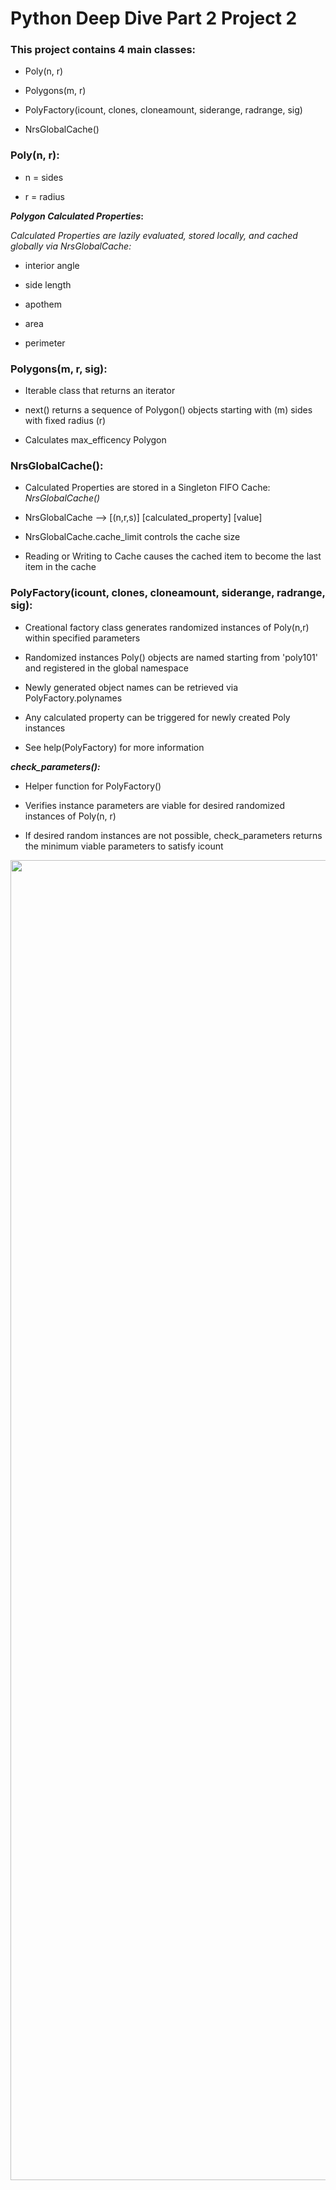 # Python Deep Dive Part 2 Project 2

### This project contains 4 main classes:

- Poly(n, r)

- Polygons(m, r)

- PolyFactory(icount, clones, cloneamount, siderange, radrange, sig)

- NrsGlobalCache() 

### Poly(n, r):

- n = sides

- r = radius 

**_Polygon Calculated Properties_:**

*Calculated Properties are lazily evaluated, stored locally, and cached globally via NrsGlobalCache:*

- interior angle

- side length

- apothem 

- area

- perimeter


### Polygons(m, r, sig):

- Iterable class that returns an iterator

- next() returns a sequence of Polygon() objects starting with (m) sides with fixed radius (r) 

- Calculates max_efficency Polygon 


### NrsGlobalCache():
- Calculated Properties are stored in a Singleton FIFO Cache: *NrsGlobalCache()*

- NrsGlobalCache --> [(n,r,s)] [calculated_property] [value]

- NrsGlobalCache.cache_limit controls the cache size

- Reading or Writing to Cache causes the cached item to become the last item in the cache

### PolyFactory(icount, clones, cloneamount, siderange, radrange, sig):
    
- Creational factory class generates randomized instances of Poly(n,r) within specified parameters

- Randomized instances Poly() objects are named starting from 'poly101' and registered in the global namespace

- Newly generated object names can be retrieved via PolyFactory.polynames

- Any calculated property can be triggered for newly created Poly instances

- See help(PolyFactory) for more information

**_check_parameters():_**

- Helper function for PolyFactory()

- Verifies instance parameters are viable for desired randomized instances of Poly(n, r)

- If desired random instances are not possible, check_parameters returns the minimum viable parameters to satisfy icount 

<img src="https://github.com/dseeni/PDD2_Project2/blob/f/polygons-factory/DDP_Proj2_UML.jpg" width="3882" height="2112"/>

